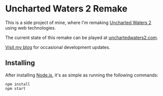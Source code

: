 # Uncharted Waters 2 Remake

This is a side project of mine, where I'm remaking [Uncharted Waters 2](https://en.wikipedia.org/wiki/Uncharted_Waters#Uncharted_Waters:_New_Horizons) using web technologies.

The current state of this remake can be played at [unchartedwaters2.com](http://unchartedwaters2.com).

[Visit my blog](https://johanli.com/blog) for occasional development updates.

## Installing

After installing [Node.js](https://nodejs.org/en/), it's as simple as running the following commands:

```
npm install
npm start
```
